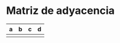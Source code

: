 # Matriz de adyacencia

|  a  |  b  |  c  |  d  |
|:---:|:---:|:---:|:---:|
|     |     |     |     |

